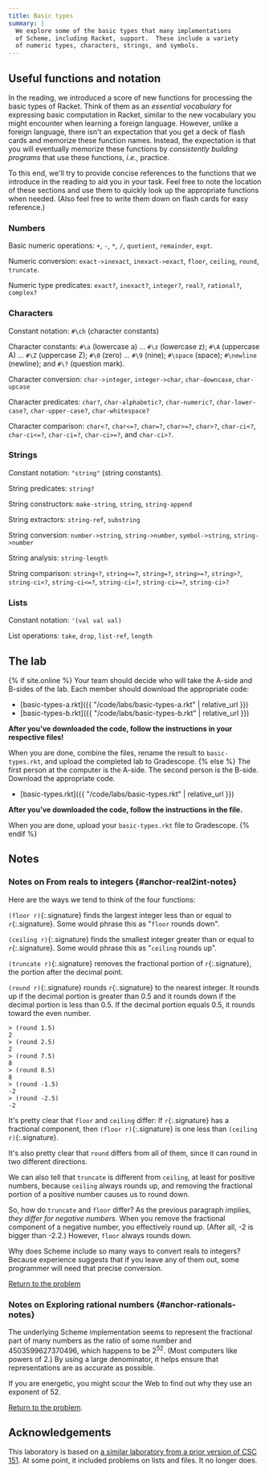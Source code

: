 ```yaml
---
title: Basic types
summary: |
  We explore some of the basic types that many implementations
  of Scheme, including Racket, support.  These include a variety 
  of numeric types, characters, strings, and symbols. 
---
```


## Useful functions and notation

In the reading, we introduced a score of new functions for processing the basic types of Racket.
Think of them as an *essential vocabulary* for expressing basic computation in Racket, similar to the new vocabulary you might encounter when learning a foreign language.
However, unlike a foreign language, there isn't an expectation that you get a deck of flash cards and memorize these function names.
Instead, the expectation is that you will eventually memorize these functions by *consistently building programs* that use these functions, *i.e.*, practice.

To this end, we'll try to provide concise references to the functions that we introduce in the reading to aid you in your task.
Feel free to note the location of these sections and use them to quickly look up the appropriate functions when needed.
(Also feel free to write them down on flash cards for easy reference.)

### Numbers

Basic numeric operations: `+`, `-`, `*`, `/`, `quotient`, `remainder`,
`expt`.

Numeric conversion: `exact->inexact`, `inexact->exact`, `floor`,
`ceiling`, `round`, `truncate`.

Numeric type predicates: `exact?`, `inexact?`, `integer?`, `real?`,
`rational?`, `complex?`

### Characters

Constant notation: `#\ch` (character constants) 

Character constants: `#\a` (lowercase a) ... `#\z` (lowercase z); `#\A`
(uppercase A) ... `#\Z` (uppercase Z); `#\0` (zero) ... `#\9` (nine);
`#\space` (space); `#\newline` (newline); and `#\?` (question mark).

Character conversion: `char->integer`, `integer->char`, `char-downcase`, `char-upcase`

Character predicates: `char?`, `char-alphabetic?`, `char-numeric?`,
`char-lower-case?`, `char-upper-case?`, `char-whitespace?`

Character comparison: `char<?`, `char<=?`, `char=?`, `char>=?`, `char>?`,
`char-ci<?`, `char-ci<=?`, `char-ci=?`, `char-ci>=?`, and `char-ci>?`.

### Strings

Constant notation: `"string"` (string constants).

String predicates: `string?`

String constructors: `make-string`, `string`, `string-append`

String extractors: `string-ref`, `substring`

String conversion: `number->string`, `string->number`, `symbol->string`,
`string->number`

String analysis: `string-length`

String comparison: `string<?`, `string<=?`, `string=?`, `string>=?`, `string>?`, `string-ci<?`, `string-ci<=?`, `string-ci=?`, `string-ci>=?`, `string-ci>?`

### Lists

Constant notation: `'(val val val)`

List operations: `take`, `drop`, `list-ref`, `length`

## The lab

{% if site.online %}
Your team should decide who will take the A-side and B-sides of the lab.
Each member should download the appropriate code:

+ [basic-types-a.rkt]({{ "/code/labs/basic-types-a.rkt" | relative_url }})
+ [basic-types-b.rkt]({{ "/code/labs/basic-types-b.rkt" | relative_url }})

**After you've downloaded the code, follow the instructions in your respective files!**

When you are done, combine the files, rename the result to `basic-types.rkt`, and upload the completed lab to Gradescope.
{% else %}
The first person at the computer is the A-side.  The second person is the B-side.
Download the appropriate code.

+ [basic-types.rkt]({{ "/code/labs/basic-types.rkt" | relative_url }})

**After you've downloaded the code, follow the instructions in the file.**

When you are done, upload your `basic-types.rkt` file to Gradescope.
{% endif %}

## Notes

### Notes on From reals to integers {#anchor-real2int-notes}

Here are the ways we tend to think of the four functions:

`(floor r)`{:.signature} finds the largest integer less than or equal to `r`{:.signature}. Some would phrase this as "`floor` rounds down".

`(ceiling r)`{:.signature} finds the smallest integer greater than or equal to `r`{:.signature}. Some would phrase this as "`ceiling` rounds up".

`(truncate r)`{:.signature} removes the fractional portion of `r`{:.signature}, the portion after the decimal point.

`(round r)`{:.signature} rounds `r`{:.signature} to the nearest integer. It rounds up if the decimal portion is greater than 0.5 and it rounds down if the decimal portion is less than 0.5. If the decimal portion equals 0.5, it rounds toward the even number.

```
> (round 1.5)
2
> (round 2.5)
2
> (round 7.5)
8
> (round 8.5)
8
> (round -1.5)
-2
> (round -2.5)
-2
```

It's pretty clear that `floor` and `ceiling` differ: If `r`{:.signature} has a fractional component, then `(floor r)`{:.signature} is one less than `(ceiling r)`{:.signature}.

It's also pretty clear that `round` differs from all of them, since it can round in two different directions.

We can also tell that `truncate` is different from `ceiling`, at least for positive numbers, because `ceiling` always rounds up, and removing the fractional portion of a positive number causes us to round down.

So, how do `truncate` and `floor` differ? As the previous paragraph implies, *they differ for negative numbers*. When you remove the fractional component of a negative number, you effectively round up. (After all, -2 is bigger than -2.2.) However, `floor` always rounds down.

Why does Scheme include so many ways to convert reals to integers? Because experience suggests that if you leave any of them out, some programmer will need that precise conversion.

[Return to the problem](#anchor-real2int)

### Notes on Exploring rational numbers {#anchor-rationals-notes}

The underlying Scheme implementation seems to represent the fractional part of many numbers as the ratio of some number and 4503599627370496, which happens to be 2<sup>52</sup>. (Most computers like powers of 2.) By using a large denominator, it helps ensure that representations are as accurate as possible.

If you are energetic, you might scour the Web to find out why they use an exponent of 52.

[Return to the problem](#anchor-rationals).

## Acknowledgements

This laboratory is based on [a similar laboratory from a prior version of CSC
151](https://www.cs.grinnell.edu/~rebelsky/Courses/CSC151/2018S/labs/basic-types).
At some point, it included problems on lists and files.  It no longer does.
